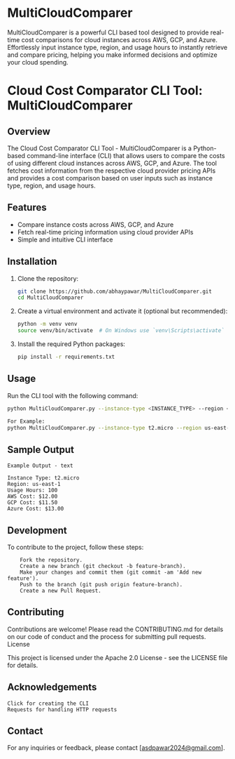 # MultiCloudComparer
MultiCloudComparer is a powerful CLI based tool designed to provide real-time cost comparisons for cloud instances across AWS, GCP, and Azure. Effortlessly input instance type, region, and usage hours to instantly retrieve and compare pricing, helping you make informed decisions and optimize your cloud spending.

# Cloud Cost Comparator CLI Tool: MultiCloudComparer 

## Overview
The Cloud Cost Comparator CLI Tool - MultiCloudComparer is a Python-based command-line interface (CLI) that allows users to compare the costs of using different cloud instances across AWS, GCP, and Azure. The tool fetches cost information from the respective cloud provider pricing APIs and provides a cost comparison based on user inputs such as instance type, region, and usage hours.

## Features
- Compare instance costs across AWS, GCP, and Azure
- Fetch real-time pricing information using cloud provider APIs
- Simple and intuitive CLI interface

## Installation

1. Clone the repository:
    ```bash
    git clone https://github.com/abhaypawar/MultiCloudComparer.git
    cd MultiCloudComparer
    ```

2. Create a virtual environment and activate it (optional but recommended):
    ```bash
    python -m venv venv
    source venv/bin/activate  # On Windows use `venv\Scripts\activate`
    ```

3. Install the required Python packages:
    ```bash
    pip install -r requirements.txt
    ```

## Usage

Run the CLI tool with the following command:
```bash
python MultiCloudComparer.py --instance-type <INSTANCE_TYPE> --region <REGION> --usage-hours <USAGE_HOURS>

For Example: 
python MultiCloudComparer.py --instance-type t2.micro --region us-east-1 --usage-hours 100
```

## Sample Output
```
Example Output - text

Instance Type: t2.micro
Region: us-east-1
Usage Hours: 100
AWS Cost: $12.00
GCP Cost: $11.50
Azure Cost: $13.00
```

## Development

To contribute to the project, follow these steps:
```
    Fork the repository.
    Create a new branch (git checkout -b feature-branch).
    Make your changes and commit them (git commit -am 'Add new feature').
    Push to the branch (git push origin feature-branch).
    Create a new Pull Request.
```

## Contributing

Contributions are welcome! Please read the CONTRIBUTING.md for details on our code of conduct and the process for submitting pull requests.
License

This project is licensed under the Apache 2.0 License - see the LICENSE file for details.

## Acknowledgements

    Click for creating the CLI
    Requests for handling HTTP requests

## Contact

For any inquiries or feedback, please contact [asdpawar2024@gmail.com].
